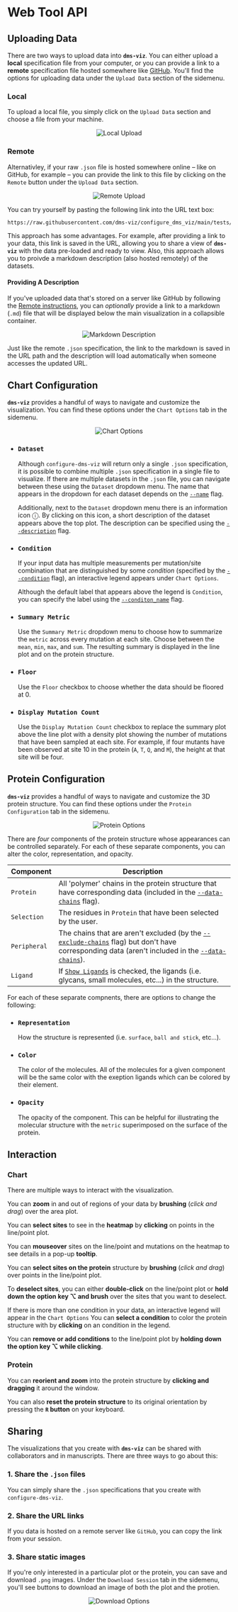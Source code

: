 # Web Tool API

## Uploading Data

There are two ways to upload data into **`dms-viz`**. You can either upload a **local** specification file from your computer, or you can provide a link to a **remote** specification file hosted somewhere like [GitHub](https://github.com/). You'll find the options for uploading data under the `Upload Data` section of the sidemenu.

### Local

To upload a local file, you simply click on the `Upload Data` section and choose a file from your machine.

<div align="center">
  <img src="/local-upload-example.png" alt="Local Upload" />
</div>

### Remote

Alternativley, if your raw `.json` file is hosted somewhere online – like on GitHub, for example – you can provide the link to this file by clicking on the `Remote` button under the `Upload Data` section.

<div align="center">
  <img src="/remote-upload-example.png" alt="Remote Upload" />
</div>

You can try yourself by pasting the following link into the URL text box:

```md
https://raw.githubusercontent.com/dms-viz/configure_dms_viz/main/tests/sars2/output/sars2.json
```

This approach has some advantages. For example, after providing a link to your data, this link is saved in the URL, allowing you to share a view of **`dms-viz`** with the data pre-loaded and ready to view. Also, this approach allows you to proivde a markdown description (also hosted remotely) of the datasets.

#### Providing A Description

If you've uploaded data that's stored on a server like GitHub by following the [Remote instructions](), you can _optionally_ provide a link to a markdown (`.md`) file that will be displayed below the main visualization in a collapsible container.

<div align="center">
  <img src="/markdown-description.png" alt="Markdown Description" />
</div>

Just like the remote `.json` specification, the link to the markdown is saved in the URL path and the description will load automatically when someone accesses the updated URL.

## Chart Configuration

**`dms-viz`** provides a handful of ways to navigate and customize the visualization. You can find these options under the `Chart Options` tab in the sidemenu.

<div align="center">
  <img src="/chart-options.png" alt="Chart Options" />
</div>

- ### `Dataset`

  Although `configure-dms-viz` will return only a single `.json` specification, it is possible to combine multiple `.json` specification in a single file to visualize. If there are multiple datasets in the `.json` file, you can navigate between these using the `Dataset` dropdown menu. The name that appears in the dropdown for each dataset depends on the [`--name`]() flag.

  Additionally, next to the `Dataset` dropdown menu there is an information icon ⓘ. By clicking on this icon, a short description of the dataset appears above the top plot. The description can be specified using the [`--description`]() flag.

- ### `Condition`

  If your input data has multiple measurements per mutation/site combination that are distinguished by some _condition_ (specified by the [`--condition`]() flag), an interactive legend appears under `Chart Options`.

  Although the default label that appears above the legend is `Condition`, you can specify the label using the [`--conditon_name`]() flag.

- ### `Summary Metric`

  Use the `Summary Metric` dropdown menu to choose how to summarize the `metric` across every mutation at each site. Choose between the `mean`, `min`, `max`, and `sum`. The resulting summary is displayed in the line plot and on the protein structure.

- ### `Floor`

  Use the `Floor` checkbox to choose whether the data should be floored at 0.

- ### `Display Mutation Count`

  Use the `Display Mutation Count` checkbox to replace the summary plot above the line plot with a density plot showing the number of mutations that have been sampled at each site. For example, if four mutants have been observed at site 10 in the protein (`A`, `T`, `Q`, and `M`), the height at that site will be four.

## Protein Configuration

**`dms-viz`** provides a handful of ways to navigate and customize the 3D protein structure. You can find these options under the `Protein Configuration` tab in the sidemenu.

<div align="center">
  <img src="/protein-options.png" alt="Protein Options" />
</div>

There are _four_ components of the protein structure whose appearances can be controlled separately. For each of these separate components, you can alter the color, representation, and opacity.

| Component    | Description                                                                                                                                              |
| ------------ | -------------------------------------------------------------------------------------------------------------------------------------------------------- |
| `Protein`    | All 'polymer' chains in the protein structure that have corresponding data (included in the [`--data-chains`]() flag).                                   |
| `Selection`  | The residues in `Protein` that have been selected by the user.                                                                                           |
| `Peripheral` | The chains that are aren't excluded (by the [`--exclude-chains`]() flag) but don't have corresponding data (aren't included in the [`--data-chains`]()). |
| `Ligand`     | If [`Show Ligands`]() is checked, the ligands (i.e. glycans, small molecules, etc...) in the structure.                                                  |

For each of these separate compnents, there are options to change the following:

- ### `Representation`

  How the structure is represented (i.e. `surface`, `ball and stick`, etc...).

- ### `Color`

  The color of the molecules. All of the molecules for a given component will be the same color with the exeption ligands which can be colored by their element.

- ### `Opacity`

  The opacity of the component. This can be helpful for illustrating the molecular structure with the `metric` superimposed on the surface of the protein.

## Interaction

### Chart

There are multiple ways to interact with the visualization.

You can **zoom** in and out of regions of your data by **brushing** (_click and drag_) over the area plot.

You can **select sites** to see in the **heatmap** by **clicking** on points in the line/point plot.

You can **mouseover** sites on the line/point and mutations on the heatmap to see details in a pop-up **tooltip**.

You can **select sites on the protein** structure by **brushing** (_click and drag_) over points in the line/point plot.

To **deselect sites**, you can either **double-click** on the line/point plot or **hold down the option key ⌥ and brush** over the sites that you want to deselect.

If there is more than one condition in your data, an interactive legend will appear in the `Chart Options` You can **select a condition** to color the protein structure with by **clicking** on an condition in the legend.

You can **remove or add conditions** to the line/point plot by **holding down the option key ⌥ while clicking**.

### Protein

You can **reorient and zoom** into the protein structure by **clicking and dragging** it around the window.

You can also **reset the protein structure** to its original orientation by pressing the **`R` button** on your keyboard.

## Sharing

The visualizations that you create with **`dms-viz`** can be shared with collaborators and in manuscripts. There are three ways to go about this:

### 1. Share the `.json` files

You can simply share the `.json` specifications that you create with `configure-dms-viz`.

### 2. Share the URL links

If you data is hosted on a remote server like `GitHub`, you can copy the link from your session.

### 3. Share static images

If you're only interested in a particular plot or the protein, you can save and download `.png` images. Under the `Download Session` tab in the sidemenu, you'll see buttons to download an image of both the plot and the protien.

<div align="center">
  <img src="/download-options.png" alt="Download Options" />
</div>
